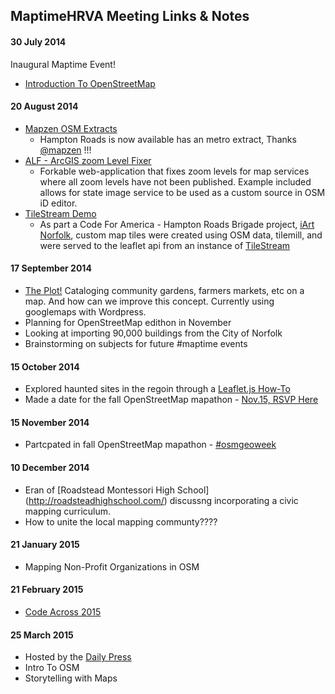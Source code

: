## MaptimeHRVA Meeting Links & Notes

#### 30 July 2014
Inaugural Maptime Event!
* [Introduction To OpenStreetMap](http://jonahadkins.github.io/intro-osm2/)

#### 20 August 2014
* [Mapzen OSM Extracts](https://mapzen.com/metro-extracts)
  * Hampton Roads is now available has an metro extract, Thanks [@mapzen](https://github.com/mapzen) !!!
* [ALF - ArcGIS zoom Level Fixer](http://arcgis-level-fixer.elasticbeanstalk.com/)
  * Forkable web-application that fixes zoom levels for map services where all zoom levels have not been published. Example included allows for state image service to be used as a custom source in OSM iD editor.
* [TileStream Demo](http://norfolkart-tiles.herokuapp.com/#!/map/iArt)
  * As part a Code For America - Hampton Roads Brigade project, [iArt Norfolk](http://iartnorfolk.com/#/map), custom map tiles were created using OSM data, tilemill, and were served to the leaflet api from an instance of [TileStream](https://github.com/mapbox/tilestream)

#### 17 September 2014
* [The Plot!](http://theplot.us) Cataloging community gardens, farmers markets, etc on a map. And how can we improve this concept. Currently using googlemaps with Wordpress.
* Planning for OpenStreetMap edithon in November
 * Looking at importing 90,000 buildings from the City of Norfolk
* Brainstorming on subjects for future #maptime events  

#### 15 October 2014  
* Explored haunted sites in the regoin through a [Leaflet.js How-To](http://maptime.io/hrva/ghosts/hauntedHRVA.html)
* Made a date for the fall OpenStreetMap mapathon - [Nov.15, RSVP Here](http://www.meetup.com/Code4HR/events/213694792/) 

#### 15 November 2014  
* Partcpated in fall OpenStreetMap mapathon - [#osmgeoweek](http://www.meetup.com/Code4HR/events/213694792/)  

#### 10 December 2014  
* Eran of [Roadstead Montessori High School] (http://roadsteadhighschool.com/) discussng incorporating a civic mapping curriculum.
* How to unite the local mapping communty????  

#### 21 January 2015  
* Mapping Non-Profit Organizations in OSM  

#### 21 February 2015  
* [Code Across 2015](http://www.eventbrite.com/e/code-across-hampton-roads-tickets-14767757761)  

#### 25 March 2015  
* Hosted by the [Daily Press](http://www.dailypress.com/)  
* Intro To OSM  
* Storytelling with Maps  


